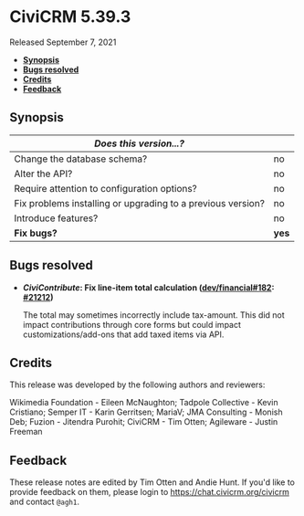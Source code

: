 # CiviCRM 5.39.3

Released September 7, 2021

- **[Synopsis](#synopsis)**
- **[Bugs resolved](#bugs)**
- **[Credits](#credits)**
- **[Feedback](#feedback)**

## <a name="synopsis"></a>Synopsis

| *Does this version...?*                                         |          |
| --------------------------------------------------------------- | -------- |
| Change the database schema?                                     | no       |
| Alter the API?                                                  | no       |
| Require attention to configuration options?                     | no       |
| Fix problems installing or upgrading to a previous version?     | no       |
| Introduce features?                                             | no       |
| **Fix bugs?**                                                   | **yes**  |

## <a name="bugs"></a>Bugs resolved

* **_CiviContribute_: Fix line-item total calculation ([dev/financial#182](https://lab.civicrm.org/dev/financial/-/issues/182): [#21212](https://github.com/civicrm/civicrm-core/pull/21212))**

  The total may sometimes incorrectly include tax-amount. This did not impact contributions through core forms but could impact customizations/add-ons that add taxed items via API.

## <a name="credits"></a>Credits

This release was developed by the following authors and reviewers:

Wikimedia Foundation - Eileen McNaughton; Tadpole Collective - Kevin Cristiano; Semper IT - Karin
Gerritsen; MariaV; JMA Consulting - Monish Deb; Fuzion - Jitendra Purohit; CiviCRM - Tim Otten;
Agileware - Justin Freeman

## <a name="feedback"></a>Feedback

These release notes are edited by Tim Otten and Andie Hunt.  If you'd like to
provide feedback on them, please login to https://chat.civicrm.org/civicrm and
contact `@agh1`.
